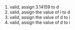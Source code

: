 1. valid, assign 3.14159 to d
2. valid, assign the value of i to d
3. valid, assign the value of d to i
4. valid, assign the value of d to i